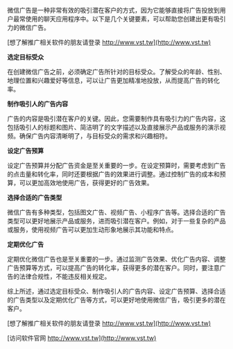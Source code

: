 微信广告是一种非常有效的吸引潜在客户的方式，因为它能够直接将广告投放到用户最常使用的聊天应用程序中。以下是几个关键要素，可以帮助您创建出更有吸引力的微信广告。

[想了解推广相关软件的朋友请登录 http://www.vst.tw](http://www.vst.tw)

**选定目标受众**

在创建微信广告之前，必须确定广告所针对的目标受众。了解受众的年龄、性别、地理位置和兴趣爱好等信息，可以让广告更加精准地投放，从而提高广告的转化率。

**制作吸引人的广告内容**

广告的内容是吸引潜在客户的关键。因此，您需要制作具有吸引力的广告内容，这包括吸引人的标题和图片、简洁明了的文字描述以及直接展示产品或服务的演示视频。确保广告内容清晰明了，与目标受众的需求和兴趣相符。

**设定广告预算**

设定广告预算并分配广告资金是至关重要的一步。在设定预算时，需要考虑到广告的点击量和转化率，同时还要根据广告的效果进行调整。通过控制广告的成本和预算，可以更加高效地使用广告，获得更好的广告效果。

**选择合适的广告类型**

微信广告有多种类型，包括图文广告、视频广告、小程序广告等。选择合适的广告类型可以更好地展示产品或服务，进而吸引潜在客户。例如，对于一些复杂的产品或服务，使用视频广告可以更加生动形象地展示其功能和特点。

**定期优化广告**

定期优化微信广告也是至关重要的一步。通过监测广告效果、优化广告内容、调整广告预算等方式，可以提高广告的转化率，获得更多的潜在客户。同时，要注意广告的法律合规性，不能违反相关规定。

综上所述，通过选定目标受众、制作吸引人的广告内容、设定广告预算、选择合适的广告类型以及定期优化广告等方式，可以更好地使用微信广告，吸引更多的潜在客户。

[想了解推广相关软件的朋友请登录 http://www.vst.tw](http://www.vst.tw)


[访问软件官网 http://www.vst.tw](http://www.vst.tw)
